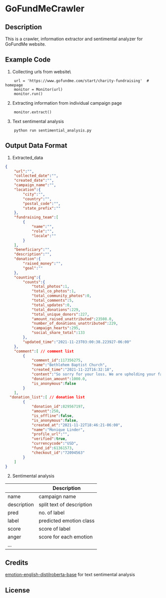 # GoFundMeCrawler

## Description
This is a crawler, information extractor and sentimental analyzer for GoFundMe website.

## Example Code
1. Collecting urls from website\
```
    url = 'https://www.gofundme.com/start/charity-fundraising'  # homepage
    monitor = Monitor(url)
    monitor.run()
```
2. Extracting information from individual campaign page
```
    monitor.extract()
```
3. Text sentimental analysis
```angular2html
    python run sentimential_analysis.py
```

## Output Data Format
1. Extracted_data
```json
{
    "url":"",
    "collected_date":"",
    "created_date":"",
    "campaign_name":"",
    "location":{
        "city":"",
        "country":"",
        "postal_code":"",
        "state_prefix":""
    },
    "fundraising_team":[
        {
            "name":"",
            "role":"",
            "locale":""
        }
    ],
    "beneficiary":"",
    "description":"",
    "donation":{
        "raised_money":"",
        "goal":""
    },
    "counting":{
        "counts":{
            "total_photos":1,
            "total_co_photos":1,
            "total_community_photos":0,
            "total_comments":5,
            "total_updates":0,
            "total_donations":229,
            "total_unique_donors":227,
            "amount_raised_unattributed":23508.0,
            "number_of_donations_unattributed":229,
            "campaign_hearts":295,
            "social_share_total":133
        },
        "updated_time":"2021-11-23T03:00:38.223927-06:00"
    },
    "comment":[ // comment list
        {
            "comment_id":117356275,
            "name":"Bethlehem Baptist Church",
            "created_time":"2021-11-22T16:32:18",
            "content":"So sorry for your loss. We are upholding your family in prayer.",
            "donation_amount":1000.0,
            "is_anonymous":false
        }
    ],
  "donation_list":[ // donation list
        {
            "donation_id":829567197,
            "amount":250,
            "is_offline":false,
            "is_anonymous":false,
            "created_at":"2021-11-22T18:46:21-06:00",
            "name":"Monique Linder",
            "profile_url":"",
            "verified":true,
            "currencycode":"USD",
            "fund_id":61361573,
            "checkout_id":"72094563"
        }
    ]
}
```
2. Sentimental analysis

|      | Description |
| ----------- | ----------- |
| name      | campaign name       |
| description   | split text of description   |
| pred      | no. of label       |
| label      | predicted emotion class       |
| score      | score of label       |
| anger      | score for each emotion       |
|...       |
## Credits
[emotion-english-distilroberta-base](https://huggingface.co/j-hartmann/emotion-english-distilroberta-base) for text sentimental analysis

## License